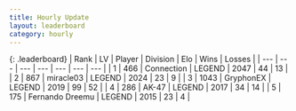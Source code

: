 ```yaml
---
title: Hourly Update
layout: leaderboard
category: hourly
---
```


{: .leaderboard}
| Rank | LV | Player | Division | Elo | Wins | Losses |
| --- | --- | --- | --- | --- | --- | --- |
| <span data-change="0">1</span> | 466 | <span title="ID: 539711">Connection</span> | LEGEND | <span data-change="0">2047</span> | <span data-change="0">44</span> | <span data-change="0">13</span> |
| <span data-change="0">2</span> | 867 | <span title="ID: 416373">miracle03</span> | LEGEND | <span data-change="0">2024</span> | <span data-change="0">23</span> | <span data-change="0">9</span> |
| <span data-change="0">3</span> | 1043 | <span title="ID: 315148">GryphonEX</span> | LEGEND | <span data-change="0">2019</span> | <span data-change="0">99</span> | <span data-change="0">52</span> |
| <span data-change="2">4</span> | 286 | <span title="ID: 545977">AK-47</span> | LEGEND | <span data-change="5">2017</span> | <span data-change="1">34</span> | <span data-change="0">14</span> |
| <span data-change="-1">5</span> | 175 | <span title="ID: 172114">Fernando Dreemu</span> | LEGEND | <span data-change="0">2015</span> | <span data-change="0">23</span> | <span data-change="0">4</span> |